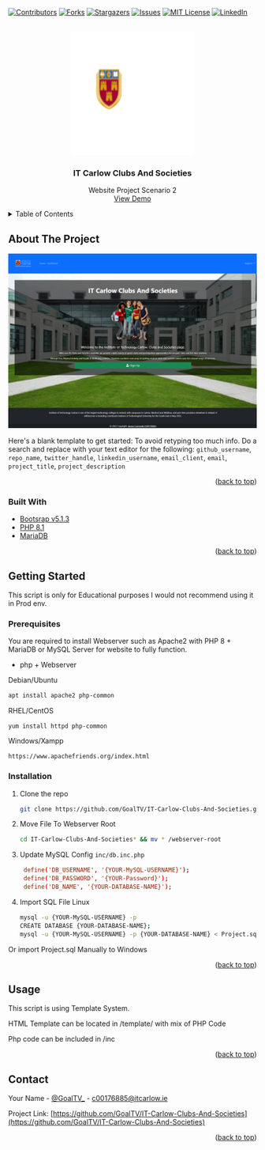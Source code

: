 <div id="top"></div>



<!-- READ ME Template https://github.com/othneildrew/Best-README-Template -->
[![Contributors][contributors-shield]][contributors-url]
[![Forks][forks-shield]][forks-url]
[![Stargazers][stars-shield]][stars-url]
[![Issues][issues-shield]][issues-url]
[![MIT License][license-shield]][license-url]
[![LinkedIn][linkedin-shield]][linkedin-url]



<!-- PROJECT LOGO -->
<br />
<div align="center">
  <a href="https://github.com/GoalTV/IT-Carlow-Clubs-And-Societies">
    <img src="img/branding/Logo.svg" alt="Logo" width="250" height="250">
  </a>

<h3 align="center">IT Carlow Clubs And Societies</h3>

  <p align="center">
    Website Project Scenario 2
    <br />
    <a href="https://demo.januszczeropski.com">View Demo</a>
  </p>
</div>



<!-- TABLE OF CONTENTS -->
<details>
  <summary>Table of Contents</summary>
  <ol>
    <li>
      <a href="#about-the-project">About The Project</a>
      <ul>
        <li><a href="#built-with">Built With</a></li>
      </ul>
    </li>
    <li>
      <a href="#getting-started">Getting Started</a>
      <ul>
        <li><a href="#prerequisites">Prerequisites</a></li>
        <li><a href="#installation">Installation</a></li>
      </ul>
    </li>
    <li><a href="#usage">Usage</a></li>
    <li><a href="#contact">Contact</a></li>
  </ol>
</details>



<!-- ABOUT THE PROJECT -->
## About The Project

[![Website ScreenShot][website-screenshot]](screenshot.png)

Here's a blank template to get started: To avoid retyping too much info. Do a search and replace with your text editor for the following: `github_username`, `repo_name`, `twitter_handle`, `linkedin_username`, `email_client`, `email`, `project_title`, `project_description`

<p align="right">(<a href="#top">back to top</a>)</p>



### Built With

* [Bootsrap v5.1.3](https://getbootstrap.com)
* [PHP 8.1](https://www.php.net/releases/8.1/en.php)
* [MariaDB](https://mariadb.org)

<p align="right">(<a href="#top">back to top</a>)</p>



<!-- GETTING STARTED -->
## Getting Started

This script is only for Educational purposes I would not recommend using it in Prod env.

### Prerequisites

You are required to install Webserver such as Apache2 with PHP 8 + MariaDB or MySQL Server for website to fully function.

* php + Webserver

Debian/Ubuntu
```sh
apt install apache2 php-common
```
RHEL/CentOS
```
yum install httpd php-common
```
Windows/Xampp
```
https://www.apachefriends.org/index.html
  ```

### Installation

1. Clone the repo
   ```sh
   git clone https://github.com/GoalTV/IT-Carlow-Clubs-And-Societies.git
   ```
2. Move File To Webserver Root
   ```sh
   cd IT-Carlow-Clubs-And-Societies* && mv * /webserver-root
   ```
3. Update MySQL Config `inc/db.inc.php`
   ```conf
    define('DB_USERNAME', '{YOUR-MySQL-USERNAME}');
    define('DB_PASSWORD', '{YOUR-Password}');
    define('DB_NAME', '{YOUR-DATABASE-NAME}');

   ```
4. Import SQL File Linux
   ```sh
   mysql -u {YOUR-MySQL-USERNAME} -p
   CREATE DATABASE {YOUR-DATABASE-NAME};
   mysql -u {YOUR-MySQL-USERNAME} -p {YOUR-DATABASE-NAME} < Project.sql
   ```

Or import Project.sql Manually to Windows

<p align="right">(<a href="#top">back to top</a>)</p>



<!-- USAGE EXAMPLES -->
## Usage

This script is using Template System.

HTML Template can be located in /template/ with mix of PHP Code

Php code can be included in /inc



<p align="right">(<a href="#top">back to top</a>)</p>



<!-- CONTACT -->
## Contact

Your Name - [@GoalTV_](https://twitter.com/GoalTV_) - c00176885@itcarlow.ie

Project Link: [https://github.com/GoalTV/IT-Carlow-Clubs-And-Societies](https://github.com/GoalTV/IT-Carlow-Clubs-And-Societies)

<p align="right">(<a href="#top">back to top</a>)</p>




<!-- MARKDOWN LINKS & IMAGES -->
<!-- https://www.markdownguide.org/basic-syntax/#reference-style-links -->
[contributors-shield]: https://img.shields.io/github/contributors/GoalTV/IT-Carlow-Clubs-And-Societies.svg?style=for-the-badge
[contributors-url]: https://github.com/GoalTV/IT-Carlow-Clubs-And-Societies/graphs/contributors
[forks-shield]: https://img.shields.io/github/forks/GoalTV/IT-Carlow-Clubs-And-Societies.svg?style=for-the-badge
[forks-url]: https://github.com/GoalTV/IT-Carlow-Clubs-And-Societies/network/members
[stars-shield]: https://img.shields.io/github/stars/GoalTV/IT-Carlow-Clubs-And-Societies.svg?style=for-the-badge
[stars-url]: https://github.com/GoalTV/IT-Carlow-Clubs-And-Societies/stargazers
[issues-shield]: https://img.shields.io/github/issues/GoalTV/IT-Carlow-Clubs-And-Societies.svg?style=for-the-badge
[issues-url]: https://github.com/GoalTV/IT-Carlow-Clubs-And-Societies/issues
[license-shield]: https://img.shields.io/github/license/GoalTV/IT-Carlow-Clubs-And-Societies.svg?style=for-the-badge
[license-url]: https://github.com/GoalTV/IT-Carlow-Clubs-And-Societies/blob/master/LICENSE.txt
[linkedin-shield]: https://img.shields.io/badge/-LinkedIn-black.svg?style=for-the-badge&logo=linkedin&colorB=555
[linkedin-url]: https://www.linkedin.com/in/janusz-czeropski/
[website-screenshot]: screenshot.png
